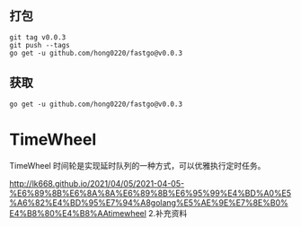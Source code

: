 ## 打包
```
git tag v0.0.3
git push --tags
go get -u github.com/hong0220/fastgo@v0.0.3
```

## 获取
```
go get -u github.com/hong0220/fastgo@v0.0.3
```

# TimeWheel

TimeWheel 时间轮是实现延时队列的一种方式，可以优雅执行定时任务。




http://lk668.github.io/2021/04/05/2021-04-05-%E6%89%8B%E6%8A%8A%E6%89%8B%E6%95%99%E4%BD%A0%E5%A6%82%E4%BD%95%E7%94%A8golang%E5%AE%9E%E7%8E%B0%E4%B8%80%E4%B8%AAtimewheel
2.补充资料